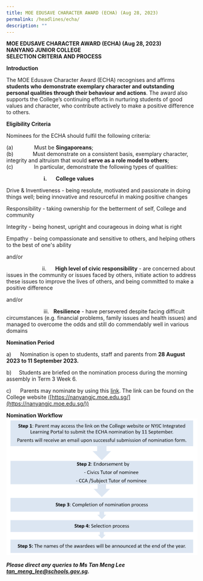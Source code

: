 ```yaml
---
title: MOE EDUSAVE CHARACTER AWARD (ECHA) (Aug 28, 2023)
permalink: /headlines/echa/
description: ""
---
```

**MOE EDUSAVE CHARACTER AWARD (ECHA) (Aug 28, 2023)**<br>
**NANYANG JUNIOR COLLEGE**<br>
**SELECTION CRITERIA AND PROCESS**
  
**Introduction**<br>

The MOE Edusave Character Award (ECHA) recognises and affirms **students who demonstrate exemplary character and outstanding personal qualities through their behaviour and actions**. The award also supports the College’s continuing efforts in nurturing students of good values and character, who contribute actively to make a positive difference to others.

**Eligibility Criteria**

Nominees for the ECHA should fulfil the following criteria:

(a)&nbsp;&nbsp;&nbsp;&nbsp;&nbsp;&nbsp;&nbsp;&nbsp;&nbsp;&nbsp;&nbsp;&nbsp;&nbsp; Must be **Singaporeans**;<br>
(b)&nbsp;&nbsp;&nbsp;&nbsp;&nbsp;&nbsp;&nbsp;&nbsp;&nbsp;&nbsp;&nbsp;&nbsp; Must demonstrate on a consistent basis, exemplary character, integrity and altruism that would **serve as a role model to others**;<br>
(c)&nbsp;&nbsp;&nbsp;&nbsp;&nbsp;&nbsp;&nbsp;&nbsp;&nbsp;&nbsp;&nbsp;&nbsp;&nbsp; In particular, demonstrate the following types of qualities:

&nbsp;&nbsp;&nbsp;&nbsp;&nbsp;&nbsp;&nbsp;&nbsp;&nbsp;&nbsp;&nbsp;&nbsp;&nbsp;&nbsp;&nbsp;&nbsp;&nbsp;&nbsp;&nbsp;&nbsp;&nbsp;&nbsp;&nbsp;&nbsp; **i.**&nbsp;&nbsp;&nbsp;&nbsp;&nbsp; **College values**

Drive &amp; Inventiveness - being resolute, motivated and passionate in doing things well; being innovative and resourceful in making positive changes <br>

Responsibility - taking ownership for the betterment of self, College and community<br>

Integrity - being honest, upright and courageous in doing what is right<br>

Empathy - being compassionate and sensitive to others, and helping others to the best of one's ability<br>


and/or

&nbsp;&nbsp;&nbsp;&nbsp;&nbsp;&nbsp;&nbsp;&nbsp;&nbsp;&nbsp;&nbsp;&nbsp;&nbsp;&nbsp;&nbsp;&nbsp;&nbsp;&nbsp;&nbsp;&nbsp;&nbsp;&nbsp;&nbsp; ii.&nbsp;&nbsp;&nbsp;&nbsp;&nbsp; **High level of civic responsibility** - are concerned about issues in the community or issues faced by others, initiate action to address these issues to improve the lives of others, and being committed to make a positive difference<br>

and/or<br>

&nbsp;&nbsp;&nbsp;&nbsp;&nbsp;&nbsp;&nbsp;&nbsp;&nbsp;&nbsp;&nbsp;&nbsp;&nbsp;&nbsp;&nbsp;&nbsp;&nbsp;&nbsp;&nbsp;&nbsp;&nbsp;&nbsp;&nbsp;&nbsp; iii.&nbsp;&nbsp; **Resilience** - have persevered despite facing difficult circumstances (e.g. financial problems, family issues and health issues) and managed to overcome the odds and still do commendably well in various domains<br>

**Nomination Period**<br>

a)&nbsp;&nbsp;&nbsp;&nbsp;&nbsp; Nomination is open to students, staff and parents from **28 August 2023 to 11 September 2023.**<br>

b)&nbsp;&nbsp;&nbsp;&nbsp; Students are briefed on the nomination process during the morning assembly in Term 3 Week 6.<br>

c)&nbsp;&nbsp;&nbsp;&nbsp;&nbsp; Parents may nominate by using this [link](https://for.edu.sg/echa2023parents). The link can be found on the College website ([https://nanyangjc.moe.edu.sg/](https://nanyangjc.moe.edu.sg/))<br>

**Nomination Workflow**<br>
![](/images/echa%20workflow.png)

***Please direct any queries to Ms Tan Meng Lee [tan_meng_lee@schools.gov.sg](tan_meng_lee@schools.gov.sg).***